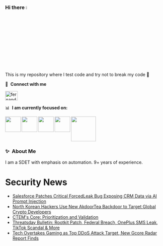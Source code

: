 ### Hi there <a href="https://www.gautamkrishnar.com/"><img src="https://media.giphy.com/media/hvRJCLFzcasrR4ia7z/giphy.gif" width="5%"></a>
This is my repository where I test code and try not to break my code :rofl:

🔗 &nbsp;**Connect with me**
<p align="left">
<a href="https://linkedin.com/in/fernandorlcruz" target="blank"><img align="center" src="https://raw.githubusercontent.com/rahuldkjain/github-profile-readme-generator/master/src/images/icons/Social/linked-in-alt.svg" alt="fernando cruz" height="30" width="40" /></a>
  
📊 &nbsp;**I am currently focused on:**

<img align="left" width='50' height='50' src="https://cdn.jsdelivr.net/gh/devicons/devicon/icons/python/python-original-wordmark.svg" />
<img align="left" width='50' height='50' src="https://cdn.jsdelivr.net/gh/devicons/devicon/icons/csharp/csharp-original.svg" />
<img align="left" width='50' height='50' src="https://cdn.jsdelivr.net/gh/devicons/devicon/icons/jenkins/jenkins-original.svg" />
<img align="left" width='50' height='50' src="https://www.svgrepo.com/show/306098/githubactions.svg" />
<img width='80' height='80' src="https://cdn2.vectorstock.com/i/1000x1000/64/81/security-testing-concept-icon-safety-audit-key-vector-29166481.jpg" />
          
          
  
### ✨&nbsp; About Me

I am a SDET with emphasis on automation. 9+ years of experience.

# Security News
<!-- BLOG-POST-LIST:START -->
- [Salesforce Patches Critical ForcedLeak Bug Exposing CRM Data via AI Prompt Injection](https://thehackernews.com/2025/09/salesforce-patches-critical-forcedleak.html)
- [North Korean Hackers Use New AkdoorTea Backdoor to Target Global Crypto Developers](https://thehackernews.com/2025/09/north-korean-hackers-use-new-akdoortea.html)
- [CTEM&#39;s Core: Prioritization and Validation](https://thehackernews.com/2025/09/ctems-core-prioritization-and-validation.html)
- [Threatsday Bulletin: Rootkit Patch, Federal Breach, OnePlus SMS Leak, TikTok Scandal &amp; More](https://thehackernews.com/2025/09/threatsday-bulletin-rootkit-patch.html)
- [Tech Overtakes Gaming as Top DDoS Attack Target, New Gcore Radar Report Finds](https://thehackernews.com/2025/09/tech-overtakes-gaming-as-top-ddos.html)
<!-- BLOG-POST-LIST:END -->
